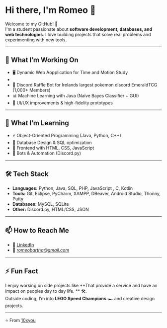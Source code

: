 # Hi there, I'm Romeo 👋

Welcome to my GitHub! 🚀  
I'm a student passionate about **software development, databases, and web technologies**. I love building projects that solve real problems and experimenting with new tools.

---

## 🔭 What I’m Working On
- 🖥️ Dynamic Web Aopplication for Time and Motion Study
- 
- 🎲 Discord Raffle Bot for Irelands largest pokemon discord EmeraldTCG (1,000+ Members)
- 📊 Machine Learning with Java (Naïve Bayes Classifier + GUI)
- 🎨 UI/UX improvements & high-fidelity prototypes

---

## 🌱 What I’m Learning
- ⚡ Object-Oriented Programming (Java, Python, C++)
- 📂 Database Design & SQL optimization
- 🎨 Frontend with HTML, CSS, JavaScript
- 🤖 Bots & Automation (Discord.py)

---

## 🛠️ Tech Stack
- **Languages:** Python, Java, SQL, PHP, JavaScript , C, Kotlin
- **Tools:** Git, Eclipse, PyCharm, XAMPP, DBeaver, Android Studio, Thonny, Putty
- **Databases:** MySQL, SQLite  
- **Other:** Discord.py, HTML/CSS, JSON  

---

## 📫 How to Reach Me
- 💼 [LinkedIn](https://www.linkedin.com/in/romeo-bartha-015255366/)  
- 📧 *romeobartha@gmail.com*  

---

## ⚡ Fun Fact
I enjoy working on side projects like **That provide a service and have an impact on peoples day to day life. ** 🛠️.  
Outside coding, I’m into **LEGO Speed Champions** 🏎️ and creative design projects.

---

⭐️ From [10xyou](https://github.com/10xyou)
